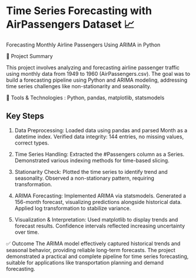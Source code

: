 # Time Series Forecasting with AirPassengers Dataset 📈 
Forecasting Monthly Airline Passengers Using ARIMA in Python

🧩 Project Summary

This project involves analyzing and forecasting airline passenger traffic using monthly data from 1949 to 1960 (AirPassengers.csv). The goal was to build a forecasting pipeline using Python and ARIMA modeling, addressing time series challenges like non-stationarity and seasonality.

🔧 Tools & Technologies :
Python, pandas, matplotlib, statsmodels

## Key Steps
1. Data Preprocessing:
Loaded data using pandas and parsed Month as a datetime index.
Verified data integrity: 144 entries, no missing values, correct types.

2. Time Series Handling:
Extracted the #Passengers column as a Series.
Demonstrated various indexing methods for time-based slicing.

3. Stationarity Check:
Plotted the time series to identify trend and seasonality.
Observed a non-stationary pattern, requiring transformation.

4. ARIMA Forecasting:
Implemented ARIMA via statsmodels.
Generated a 156-month forecast, visualizing predictions alongside historical data.
Applied log transformation to stabilize variance.

5. Visualization & Interpretation:
Used matplotlib to display trends and forecast results.
Confidence intervals reflected increasing uncertainty over time.

✅ Outcome
The ARIMA model effectively captured historical trends and seasonal behavior, providing reliable long-term forecasts. The project demonstrated a practical and complete pipeline for time series forecasting, suitable for applications like transportation planning and demand forecasting.
